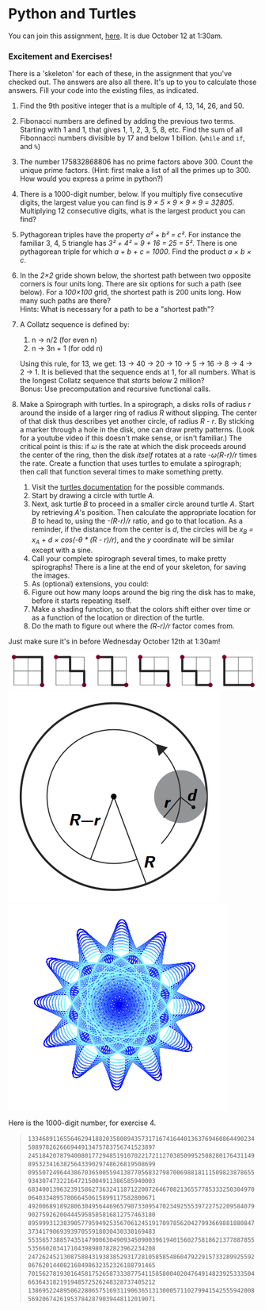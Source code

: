# Python and Turtles

You can join this assignment, [here](https://classroom.github.com/classrooms/20690068-introduction-to-public-policy-30550-uc-harris).  It is due October 12 at 1:30am.

### Excitement and Exercises!
There is a 'skeleton' for each of these, in the assignment that you've checked out.  The answers are also all there.  It's up to you to calculate those answers.  Fill your code into the existing files, as indicated.

1. Find the 9th positive integer that is a multiple of 4, 13, 14, 26, and 50.
2. Fibonacci numbers are defined by adding the previous two terms.  Starting with 1 and 1, that gives 1, 1, 2, 3, 5, 8, etc.  Find the sum of all Fibonnacci numbers divisible by 17 and below 1 billion.  (`while` and `if`, and `%`)
3. The number 175832868806 has no prime factors above 300.  Count the unique prime factors.  (Hint: first make a list of all the primes up to 300.  How would you express a prime in python?)
4. There is a 1000-digit number, below.  If you multiply five consecutive digits, the largest value you can find is _9 × 5 × 9 × 9 × 9 = 32805_.  Multiplying 12 consecutive digits, what is the largest product you can find?
5. Pythagorean triples have the property _a² + b² = c²_.  For instance the familiar 3, 4, 5 triangle has _3² + 4² = 9 + 16 = 25 = 5²_.  There is one pythagorean triple for which _a + b + c = 1000_.  Find the product _a × b × c_.
6. In the _2×2_ gride shown below, the shortest path between two opposite corners is four units long.  There are six options for such a path (see below).  For a _100×100_ grid, the shortest path is 200 units long.  How many such paths are there? </br>
   Hints: What is necessary for a path to be a "shortest path"?
7. A Collatz sequence is defined by:
   1. n → n/2 (for even n)
   2. n → 3n + 1 (for odd n)
 
   Using this rule, for 13, we get: 13 → 40 → 20 → 10 → 5 → 16 → 8 → 4 → 2 → 1.
   It is believed that the sequence ends at 1, for all numbers.  What is the longest Collatz sequence that _starts_ below 2 million?</br>
   Bonus: Use precomputation and recursive functional calls.
8. Make a Spirograph with turtles.  In a spirograph, a disks rolls of radius _r_ around the inside of a larger ring of radius _R_ without slipping.  The center of that disk thus describes yet another circle, of radius _R - r_.  By sticking a marker through a hole in the disk, one can draw pretty patterns.  (Look for a youtube video if this doesn't make sense, or isn't familiar.)  The critical point is this: if _ω_ is the rate at which the disk proceeds around the center of the ring, then the disk _itself_ rotates at a rate _-ω(R-r)/r_ times the rate.  Create a function that uses turtles to emulate a spirograph; then call that function several times to make something pretty.  
   1. Visit the [turtles documentation](https://docs.python.org/3.5/library/turtle.html) for the possible commands.  
   2. Start by drawing a circle with turtle _A_.
   3. Next, ask turtle _B_ to proceed in a smaller circle around turtle _A_.  Start by retrieving _A_'s position.  Then calculate the appropriate location for _B_ to head to, using the _-(R-r)/r_ ratio, and go to that location.  As a reminder, if the distance from the center is _d_, the circles will be _x<sub>B</sub> = x<sub>A</sub> + d × cos(-θ * (R - r)/r)_, and the _y_ coordinate will be similar except with a sine.
   4. Call your complete spirograph several times, to make pretty spirographs!  There is a line at the end of your skeleton, for saving the images.
   5. As (optional) extensions, you could:
     1. Figure out how many loops around the big ring the disk has to make, before it starts repeating itself.
     2. Make a shading function, so that the colors shift either over time or as a function of the location or direction of the turtle.
     3. Do the math to figure out where the _(R-r)/r_ factor comes from.

Just make sure it's in before Wednesday October 12th at 1:30am!


![Paths](paths.png?raw=true "Paths")
![Spirograph Diagram](spiro_diag.png?raw=true "Spirograph Diagram")
![Spirograph](jamie_spirograph.png?raw=true "Spirograph")



Here is the 1000-digit number, for exercise 4.
> `1334689116556462941882035808943573171674164401363769460864490234588978262666944913475783756741523897`
> `2451842078794008017729485191070221721127038509952508280176431149895323416382564339029748626819508699`
> `0955072496443867036500559413877056832798700698818111509823878655934307473221647215004911386585940003`
> `6834001396323915862736324118712200726467082136557785333250304970064033489578066450615899117582800671`
> `4920068918928063049564469657907330954702349255539722752209584079902759262004445958585816812757463180`
> `8959993123839057795949253567061245191709785620427993669881880847373417906939397055918030430330169483`
> `5535657388574351479006304909345090039619401560275818621377887855535660203417104398980782823962234208`
> `2472624521308758843193838529317281058585486047922915733289925592867620144082168498632352326188791465`
> `7015627819301645817526587333877541158580040204764914823925333504663643182191948572526248328737405212`
> `1386952248950622806575169311906365131300057110279941542555942008569206742619537842879039448112019071`
